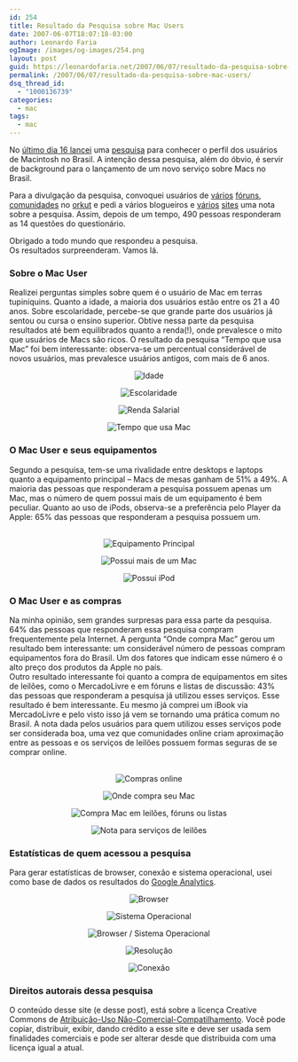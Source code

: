 ```yaml
---
id: 254
title: Resultado da Pesquisa sobre Mac Users
date: 2007-06-07T18:07:18-03:00
author: Leonardo Faria
ogImage: /images/og-images/254.png
layout: post
guid: https://leonardofaria.net/2007/06/07/resultado-da-pesquisa-sobre-mac-users/
permalink: /2007/06/07/resultado-da-pesquisa-sobre-mac-users/
dsq_thread_id:
  - "1000136739"
categories:
  - mac
tags:
  - mac
---
```

No [último dia 16 lancei](https://leonardofaria.net/2007/05/16/pesquisa-sobre-mac-users/) uma [pesquisa](http://pesquisa.leonardofaria.net) para conhecer o perfil dos usuários de Macintosh no Brasil. A intenção dessa pesquisa, além do óbvio, é servir de background para o lançamento de um novo serviço sobre Macs no Brasil.

Para a divulgação da pesquisa, convoquei usuários de [vários](http://macpress.uol.com.br/forum/) [fóruns](http://macmais1.terra.com.br/forum/), [comunidades](http://www.orkut.com/Community.aspx?cmm=8074736) no [orkut](http://www.orkut.com) e pedi a vários blogueiros e [vários](http://applemania.info/) [sites](http://www.macmagazine.com.br/) uma nota sobre a pesquisa. Assim, depois de um tempo, 490 pessoas responderam as 14 questões do questionário.

Obrigado a todo mundo que respondeu a pesquisa.  
Os resultados surpreenderam. Vamos lá.

<!--more-->

### Sobre o Mac User

Realizei perguntas simples sobre quem é o usuário de Mac em terras tupiniquins. Quanto a idade, a maioria dos usuários estão entre os 21 a 40 anos. Sobre escolaridade, percebe-se que grande parte dos usuários já sentou ou cursa o ensino superior. Obtive nessa parte da pesquisa resultados até bem equilibrados quanto a renda(!), onde prevalesce o mito que usuários de Macs são ricos. O resultado da pesquisa &#8220;Tempo que usa Mac&#8221; foi bem interessante: observa-se um percentual considerável de novos usuários, mas prevalesce usuários antigos, com mais de 6 anos.

<center>
  <img src='/wp-content/uploads/2007/06/chart4.jpg' alt='Idade' /></p>

  <p>
    <img src='/wp-content/uploads/2007/06/chart5.jpg' alt='Escolaridade' />
  </p>

  <p>
    <img src='/wp-content/uploads/2007/06/chart6.jpg' alt='Renda Salarial' />
  </p>

  <p>
    <img src='/wp-content/uploads/2007/06/chart16.jpg' alt='Tempo que usa Mac' /><br /> </center>
  </p>

<h3 class="comments">
  O Mac User e seus equipamentos
</h3>

<p>
  Segundo a pesquisa, tem-se uma rivalidade entre desktops e laptops quanto a equipamento principal – Macs de mesas ganham de 51% a 49%. A maioria das pessoas que responderam a pesquisa possuem apenas um Mac, mas o número de quem possui mais de um equipamento é bem peculiar. Quanto ao uso de iPods, observa-se a preferência pelo Player da Apple: 65% das pessoas que responderam a pesquisa possuem um.<br />

<center>
  <br /> <img src='/wp-content/uploads/2007/06/chart7.jpg' alt='Equipamento Principal' /></p>

  <p>
    <img src='/wp-content/uploads/2007/06/chart8.jpg' alt='Possui mais de um Mac' />
  </p>

  <p>
    <img src='/wp-content/uploads/2007/06/chart10.jpg' alt='Possui iPod' /><br /> </center>
  </p>
</center>

<h3 class="comments">
  O Mac User e as compras
</h3>

<p>
  Na minha opinião, sem grandes surpresas para essa parte da pesquisa. 64% das pessoas que responderam essa pesquisa compram frequentemente pela Internet. A pergunta &#8220;Onde compra Mac&#8221; gerou um resultado bem interessante: um considerável número de pessoas compram equipamentos fora do Brasil. Um dos fatores que indicam esse número é o alto preço dos produtos da Apple no país.<br /> Outro resultado interessante foi quanto a compra de equipamentos em sites de leilões, como o MercadoLivre e em fóruns e listas de discussão: 43% das pessoas que responderam a pesquisa já utilizou esses serviços. Esse resultado é bem interessante. Eu mesmo já comprei um iBook via MercadoLivre e pelo visto isso já vem se tornando uma prática comum no Brasil. A nota dada pelos usuários para quem utilizou esses serviços pode ser considerada boa, uma vez que comunidades online criam aproximação entre as pessoas e os serviços de leilões possuem formas seguras de se comprar online.<br />

<center>
  <br /> <img src='/wp-content/uploads/2007/06/chart11.jpg' alt='Compras online' /></p>

  <p>
    <img src='/wp-content/uploads/2007/06/chart9.jpg' alt='Onde compra seu Mac' />
  </p>

  <p>
    <img src='/wp-content/uploads/2007/06/chart12.jpg' alt='Compra Mac em leilões, fóruns ou listas' />
  </p>

  <p>
    <img src='/wp-content/uploads/2007/06/chart13.jpg' alt='Nota para serviços de leilões' /><br /> </center>
  </p>
</center>

<h3 class="comments">
  Estatísticas de quem acessou a pesquisa
</h3>

<p>
  Para gerar estatísticas de browser, conexão e sistema operacional, usei como base de dados os resultados do <a href="http://www.google.com/analytics/">Google Analytics</a>.<br />

<center>
  <img src='/wp-content/uploads/2007/06/chart1.jpg' alt='Browser' /></p>

  <p>
    <img src='/wp-content/uploads/2007/06/chart2.jpg' alt='Sistema Operacional' />
  </p>

  <p>
    <img src='/wp-content/uploads/2007/06/chart31.jpg' alt='Browser / Sistema Operacional' />
  </p>

  <p>
    <img src='/wp-content/uploads/2007/06/chart15.jpg' alt='Resolução' />
  </p>

  <p>
    <img src='/wp-content/uploads/2007/06/chart14.jpg' alt='Conexão' /></center>
  </p>
</center>

<h3 class="comments">
  Direitos autorais dessa pesquisa
</h3>

<p>
  O conteúdo desse site (e desse post), está sobre a licença Creative Commons de <a href="http://creativecommons.org/licenses/by-nc-sa/2.5/br/deed.pt">Atribuição-Uso Não-Comercial-Compatilhamento</a>. Você pode copiar, distribuir, exibir, dando crédito a esse site e deve ser usada sem finalidades comerciais e pode ser alterar desde que distribuida com uma licença igual a atual.
</p>
